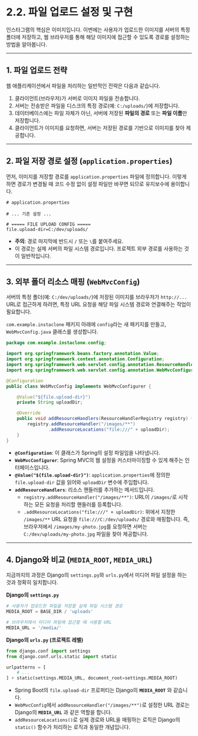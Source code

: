 # 2.2. 파일 업로드 설정 및 구현

인스타그램의 핵심은 이미지입니다. 이번에는 사용자가 업로드한 이미지를 서버의 특정 폴더에 저장하고, 웹 브라우저를 통해 해당 이미지에 접근할 수 있도록 경로를 설정하는 방법을 알아봅니다.

---

## 1. 파일 업로드 전략

웹 애플리케이션에서 파일을 처리하는 일반적인 전략은 다음과 같습니다.

1.  클라이언트(브라우저)가 서버로 이미지 파일을 전송합니다.
2.  서버는 전송받은 파일을 디스크의 특정 경로(예: `C:/uploads/`)에 저장합니다.
3.  데이터베이스에는 파일 자체가 아닌, 서버에 저장된 **파일의 경로** 또는 **파일 이름**만 저장합니다.
4.  클라이언트가 이미지를 요청하면, 서버는 저장된 경로를 기반으로 이미지를 찾아 제공합니다.

---

## 2. 파일 저장 경로 설정 (`application.properties`)

먼저, 이미지를 저장할 경로를 `application.properties` 파일에 정의합니다. 이렇게 하면 경로가 변경될 때 코드 수정 없이 설정 파일만 바꾸면 되므로 유지보수에 용이합니다.

```properties
# application.properties

# ... 기존 설정 ...

# ===== FILE UPLOAD CONFIG =====
file.upload-dir=C:/dev/uploads/
```

- **주의**: 경로 마지막에 반드시 `/` 또는 `\`를 붙여주세요.
- 이 경로는 실제 서버의 파일 시스템 경로입니다. 프로젝트 외부 경로를 사용하는 것이 일반적입니다.

---

## 3. 외부 폴더 리소스 매핑 (`WebMvcConfig`)

서버의 특정 폴더(예: `C:/dev/uploads/`)에 저장된 이미지를 브라우저가 `http://...` URL로 접근하게 하려면, 특정 URL 요청을 해당 파일 시스템 경로와 연결해주는 작업이 필요합니다.

`com.example.instaclone` 패키지 아래에 `config`라는 새 패키지를 만들고, `WebMvcConfig.java` 클래스를 생성합니다.

```java
package com.example.instaclone.config;

import org.springframework.beans.factory.annotation.Value;
import org.springframework.context.annotation.Configuration;
import org.springframework.web.servlet.config.annotation.ResourceHandlerRegistry;
import org.springframework.web.servlet.config.annotation.WebMvcConfigurer;

@Configuration
public class WebMvcConfig implements WebMvcConfigurer {

    @Value("${file.upload-dir}")
    private String uploadDir;

    @Override
    public void addResourceHandlers(ResourceHandlerRegistry registry) {
        registry.addResourceHandler("/images/**")
                .addResourceLocations("file:///" + uploadDir);
    }
}
```

- **`@Configuration`**: 이 클래스가 Spring의 설정 파일임을 나타냅니다.
- **`WebMvcConfigurer`**: Spring MVC의 웹 설정을 커스터마이징할 수 있게 해주는 인터페이스입니다.
- **`@Value("${file.upload-dir}")`**: `application.properties`에 정의한 `file.upload-dir` 값을 읽어와 `uploadDir` 변수에 주입합니다.
- **`addResourceHandlers`**: 리소스 핸들러를 추가하는 메서드입니다.
  - `registry.addResourceHandler("/images/**")`: URL이 `/images/`로 시작하는 모든 요청을 처리할 핸들러를 등록합니다.
  - `.addResourceLocations("file:///" + uploadDir)`: 위에서 지정한 `/images/**` URL 요청을 `file:///C:/dev/uploads/` 경로와 매핑합니다. 즉, 브라우저에서 `/images/my-photo.jpg`를 요청하면 서버는 `C:/dev/uploads/my-photo.jpg` 파일을 찾아 제공합니다.

---

## 4. Django와 비교 (`MEDIA_ROOT`, `MEDIA_URL`)

지금까지의 과정은 Django의 `settings.py`와 `urls.py`에서 미디어 파일 설정을 하는 것과 정확히 일치합니다.

**Django의 `settings.py`**
```python
# 사용자가 업로드한 파일을 저장할 실제 파일 시스템 경로
MEDIA_ROOT = BASE_DIR / 'uploads'

# 브라우저에서 미디어 파일에 접근할 때 사용할 URL
MEDIA_URL = '/media/'
```

**Django의 `urls.py` (프로젝트 레벨)**
```python
from django.conf import settings
from django.conf.urls.static import static

urlpatterns = [
    # ...
] + static(settings.MEDIA_URL, document_root=settings.MEDIA_ROOT)
```

- Spring Boot의 `file.upload-dir` 프로퍼티는 Django의 **`MEDIA_ROOT`** 와 같습니다.
- `WebMvcConfig`에서 `addResourceHandler("/images/**")`로 설정한 URL 경로는 Django의 **`MEDIA_URL`** 과 같은 역할을 합니다.
- `addResourceLocations()`로 실제 경로와 URL을 매핑하는 로직은 Django의 `static()` 함수가 처리하는 로직과 동일한 개념입니다.

```